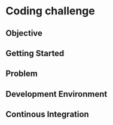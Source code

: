 # Coding challenge

## Objective

## Getting Started

## Problem

## Development Environment

## Continous Integration
